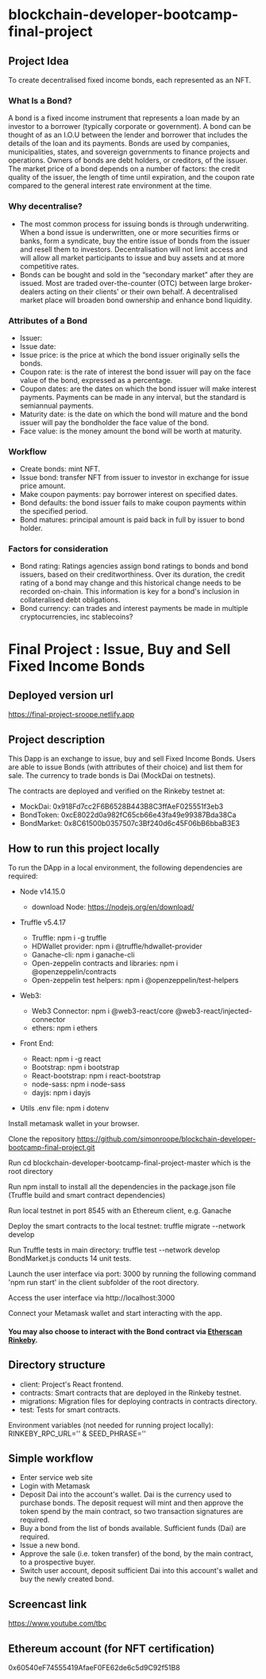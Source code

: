 # blockchain-developer-bootcamp-final-project

## Project Idea
To create decentralised fixed income bonds, each represented as an NFT. 


### What Is a Bond?
A bond is a fixed income instrument that represents a loan made by an investor to a borrower (typically corporate or government). A bond can be thought of as an I.O.U between the lender and borrower that includes the details of the loan and its payments. Bonds are used by companies, municipalities, states, and sovereign governments to finance projects and operations. Owners of bonds are debt holders, or creditors, of the issuer.
The market price of a bond depends on a number of factors: the credit quality of the issuer, the length of time until expiration, and the coupon rate compared to the general interest rate environment at the time. 


### Why decentralise?
* The most common process for issuing bonds is through underwriting. When a bond issue is underwritten, one or more securities firms or banks, form a syndicate, buy the entire issue of bonds from the issuer and resell them to investors. Decentralisation will not limit access and will allow all market participants to issue and buy assets and at more competitive rates.
* Bonds can be bought and sold in the “secondary market” after they are issued. Most are traded over-the-counter (OTC) between large broker-dealers acting on their clients' or their own behalf. A decentralised market place will broaden bond ownership and enhance bond liquidity.


### Attributes of a Bond
* Issuer:
* Issue date:
* Issue price: is the price at which the bond issuer originally sells the bonds.
* Coupon rate: is the rate of interest the bond issuer will pay on the face value of the bond, expressed as a percentage.
* Coupon dates: are the dates on which the bond issuer will make interest payments. Payments can be made in any interval, but the standard is semiannual payments.
* Maturity date: is the date on which the bond will mature and the bond issuer will pay the bondholder the face value of the bond.
* Face value: is the money amount the bond will be worth at maturity.

### Workflow
* Create bonds: mint NFT.
* Issue bond: transfer NFT from issuer to investor in exchange for issue price amount. 
* Make coupon payments: pay borrower interest on specified dates.
* Bond defaults: the bond issuer fails to make coupon payments within the specified period.
* Bond matures: principal amount is paid back in full by issuer to bond holder.


### Factors for consideration
* Bond rating: Ratings agencies assign bond ratings to bonds and bond issuers, based on their creditworthiness. Over its duration, the credit rating of a bond may change and this historical change needs to be recorded on-chain. This information is key for a bond's inclusion in collateralised debt obligations.   
* Bond currency: can trades and interest payments be made in multiple cryptocurrencies, inc stablecoins?




# Final Project : Issue, Buy and Sell Fixed Income Bonds

## Deployed version url
https://final-project-sroope.netlify.app

## Project description
This Dapp is an exchange to issue, buy and sell Fixed Income Bonds. Users are able to issue Bonds (with attributes of their choice) and list them for sale. The currency to trade bonds is Dai (MockDai on testnets).  

The contracts are deployed and verified on the Rinkeby testnet at:
* MockDai: 0x918Fd7cc2F6B6528B443B8C3ffAeF025551f3eb3
* BondToken: 0xcE8022d0a982fC65cb66e43fa49e99387Bda38Ca
* BondMarket: 0x8C61500b0357507c3Bf240d6c45F06bB6bbaB3E3

## How to run this project locally
To run the DApp in a local environment, the following dependencies are required:

* Node v14.15.0
    * download Node: https://nodejs.org/en/download/
* Truffle v5.4.17
    * Truffle: npm i -g truffle
    * HDWallet provider: npm i @truffle/hdwallet-provider
    * Ganache-cli: npm i ganache-cli
    * Open-zeppelin contracts and libraries: npm i @openzeppelin/contracts
    * Open-zeppelin test helpers: npm i @openzeppelin/test-helpers

* Web3:
    * Web3 Connector: npm i @web3-react/core @web3-react/injected-connector
    * ethers: npm i ethers

* Front End:
    * React: npm i -g react
    * Bootstrap: npm i bootstrap
    * React-bootstrap: npm i react-bootstrap
    * node-sass: npm i node-sass
    * dayjs: npm i dayjs

* Utils .env file: npm i dotenv

Install metamask wallet in your browser.

Clone the repository https://github.com/simonroope/blockchain-developer-bootcamp-final-project.git

Run cd blockchain-developer-bootcamp-final-project-master which is the root directory

Run npm install to install all the dependencies in the package.json file (Truffle build and smart contract dependencies)

Run local testnet in port 8545 with an Ethereum client, e.g. Ganache

Deploy the smart contracts to the local testnet: truffle migrate --network develop

Run Truffle tests in main directory: truffle test --network develop  BondMarket.js conducts 14 unit tests.

Launch the user interface via port: 3000 by running the following command 'npm run start' in the client subfolder of the root directory.

Access the user interface via http://localhost:3000

Connect your Metamask wallet and start interacting with the app.

#### You may also choose to interact with the Bond contract via [Etherscan Rinkeby](https://rinkeby.etherscan.io/address/0x8C61500b0357507c3Bf240d6c45F06bB6bbaB3E3).

## Directory structure
* client: Project's React frontend.
* contracts: Smart contracts that are deployed in the Rinkeby testnet.
* migrations: Migration files for deploying contracts in contracts directory.
* test: Tests for smart contracts.

Environment variables (not needed for running project locally): RINKEBY_RPC_URL='' & SEED_PHRASE=''

## Simple workflow
* Enter service web site
* Login with Metamask
* Deposit Dai into the account's wallet. Dai is the currency used to purchase bonds. The deposit request will mint and then approve the token spend by the main contract, so two transaction signatures are required.
* Buy a bond from the list of bonds available. Sufficient funds (Dai) are required.
* Issue a new bond.
* Approve the sale (i.e. token transfer) of the bond, by the main contract, to a prospective buyer.
* Switch user account, deposit sufficient Dai into this account's wallet and buy the newly created bond. 

## Screencast link
https://www.youtube.com/tbc

## Ethereum account (for NFT certification)
0x60540eF74555419AfaeF0FE62de6c5d9C92f51B8
